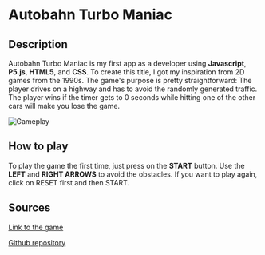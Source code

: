 # Autobahn Turbo Maniac

## Description

Autobahn Turbo Maniac is my first app as a developer using **Javascript**, **P5.js**, **HTML5**, and **CSS**. To create this title, I got my inspiration from 2D games from the 1990s. The game's purpose is pretty straightforward: The player drives on a highway and has to avoid the randomly generated traffic. The player wins if the timer gets to 0 seconds while hitting one of the other cars will make you lose the game.

![Gameplay](https://raw.githubusercontent.com/pietroballarin/Game-Project/master/resources/readme_images/rm_img.jpg)

## How to play

To play the game the first time, just press on the **START** button. Use the **LEFT** and **RIGHT ARROWS** to avoid the obstacles. If you want to play again, click on RESET first and then START.

## Sources


[Link to the game](https://pietroballarin.github.io/Game-Project/)


[Github repository](https://github.com/pietroballarin/Game-Project)



